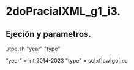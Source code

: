 # 2doPracialXML_g1_i3.

## Ejeción y parametros.

./tpe.sh "year" "type"

"year" = int 2014-2023
"type" = sc|xf|cw|go|mc
